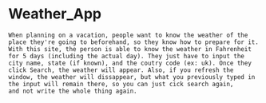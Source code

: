 # Weather_App
    When planning on a vacation, people want to know the weather of the place they're going to beforehand, so they know how to prepare for it.
    With this site, the person is able to know the weather in Fahrenheit for 5 days (including the actual day). They just have to input the
    city name, state (if known), and the coutry code (ex: uk). Once they click Search, the weather will appear. Also, if you refresh the
    window, the weather will dissappear, but what you previously typed in the input will remain there, so you can just cick search again,
    and not write the whole thing again.
